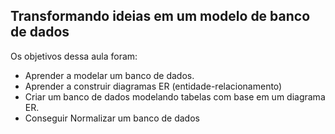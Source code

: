 ## Transformando ideias em um modelo de banco de dados

Os objetivos dessa aula foram:

- Aprender a modelar um banco de dados.
- Aprender a construir diagramas ER (entidade-relacionamento)
- Criar um banco de dados modelando tabelas com base em um diagrama ER.
- Conseguir Normalizar um banco de dados
